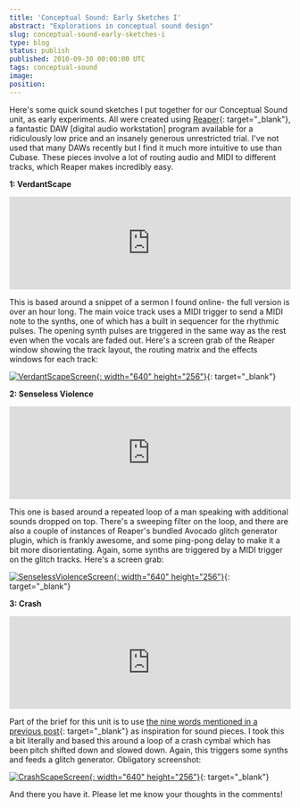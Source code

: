 ```yaml
---
title: 'Conceptual Sound: Early Sketches I'
abstract: "Explorations in conceptual sound design"
slug: conceptual-sound-early-sketches-i
type: blog
status: publish
published: 2010-09-30 00:00:00 UTC
tags: conceptual-sound
image: 
position: 
---
```


Here\'s some quick sound sketches I put together for our Conceptual
Sound unit, as early experiments. All were created using [Reaper][1]{:
target="_blank"}, a fantastic DAW \[digital audio workstation\] program
available for a ridiculously low price and an insanely generous
unrestricted trial. I\'ve not used that many DAWs recently but I find it
much more intuitive to use than Cubase. These pieces involve a lot of
routing audio and MIDI to different tracks, which Reaper makes
incredibly easy.

**1: VerdantScape**

<iframe width="100%" height="166" scrolling="no" frameborder="no" allow="autoplay" src="https://w.soundcloud.com/player/?url=https%3A//api.soundcloud.com/tracks/5704451&amp;color=%23ff5500&amp;auto_play=false&amp;hide_related=false&amp;show_comments=true&amp;show_user=true&amp;show_reposts=false&amp;show_teaser=true"></iframe>

This is based around a snippet of a sermon I found online- the full
version is over an hour long. The main voice track uses a MIDI trigger
to send a MIDI note to the synths, one of which has a built in sequencer
for the rhythmic pulses. The opening synth pulses are triggered in the
same way as the rest even when the vocals are faded out. Here\'s a
screen grab of the Reaper window showing the track layout, the routing
matrix and the effects windows for each track:

[![VerdantScapeScreen](https://farm5.static.flickr.com/4086/5039930788_8f3af547c3_z.jpg){:
width="640" height="256"}][2]{: target="_blank"}

**2: Senseless Violence**

<iframe width="100%" height="166" scrolling="no" frameborder="no" allow="autoplay" src="https://w.soundcloud.com/player/?url=https%3A//api.soundcloud.com/tracks/5704450&amp;color=%23ff5500&amp;auto_play=false&amp;hide_related=false&amp;show_comments=true&amp;show_user=true&amp;show_reposts=false&amp;show_teaser=true"></iframe>

This one is based around a repeated loop of a man speaking with
additional sounds dropped on top. There\'s a sweeping filter on the
loop, and there are also a couple of instances of Reaper\'s bundled
Avocado glitch generator plugin, which is frankly awesome, and some
ping-pong delay to make it a bit more disorientating. Again, some synths
are triggered by a MIDI trigger on the glitch tracks. Here\'s a screen
grab:

[![SenselessViolenceScreen](https://farm5.static.flickr.com/4152/5039311225_9ff2ed3a48_z.jpg){:
width="640" height="256"}][3]{: target="_blank"}

**3: Crash**

<iframe width="100%" height="166" scrolling="no" frameborder="no" allow="autoplay" src="https://w.soundcloud.com/player/?url=https%3A//api.soundcloud.com/tracks/5704449&amp;color=%23ff5500&amp;auto_play=false&amp;hide_related=false&amp;show_comments=true&amp;show_user=true&amp;show_reposts=false&amp;show_teaser=true"></iframe>

Part of the brief for this unit is to use [the nine words mentioned in a
previous post][4]{: target="_blank"} as inspiration for sound pieces. I
took this a bit literally and based this around a loop of a crash cymbal
which has been pitch shifted down and slowed down. Again, this triggers
some synths and feeds a glitch generator. Obligatory screenshot:

[![CrashScapeScreen](https://farm5.static.flickr.com/4091/5039931200_efbcf29850_z.jpg){:
width="640" height="256"}][5]{: target="_blank"}

And there you have it. Please let me know your thoughts in the comments!



[1]: http://www.reaper.fm/
[2]: http://www.flickr.com/photos/53111802@N05/5039930788/
[3]: http://www.flickr.com/photos/53111802@N05/5039311225/
[4]: http://velvetkevorkian.wordpress.com/2010/09/23/nine-words-nine-images/
[5]: http://www.flickr.com/photos/53111802@N05/5039931200/

